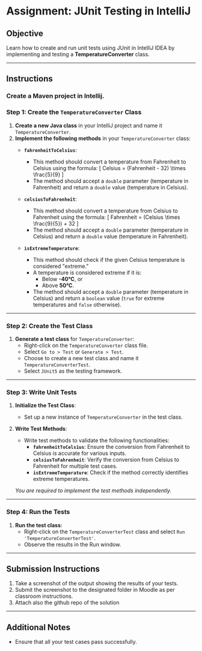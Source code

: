# Assignment: JUnit Testing in IntelliJ

## Objective
Learn how to create and run unit tests using JUnit in IntelliJ IDEA by implementing and testing a **TemperatureConverter** class.

---

## Instructions
### Create a Maven project in Intellij.  

### Step 1: Create the `TemperatureConverter` Class
1. **Create a new Java class** in your IntelliJ project and name it `TemperatureConverter`.
2. **Implement the following methods** in your `TemperatureConverter` class:
   - **`fahrenheitToCelsius`**:
     - This method should convert a temperature from Fahrenheit to Celsius using the formula:
       \[
       Celsius = (Fahrenheit - 32) \times \frac{5}{9}
       \]
     - The method should accept a `double` parameter (temperature in Fahrenheit) and return a `double` value (temperature in Celsius).

   - **`celsiusToFahrenheit`**:
     - This method should convert a temperature from Celsius to Fahrenheit using the formula:
       \[
       Fahrenheit = (Celsius \times \frac{9}{5}) + 32
       \]
     - The method should accept a `double` parameter (temperature in Celsius) and return a `double` value (temperature in Fahrenheit).

   - **`isExtremeTemperature`**:
     - This method should check if the given Celsius temperature is considered "extreme."
     - A temperature is considered extreme if it is:
       - Below **-40°C**, or
       - Above **50°C**.
     - The method should accept a `double` parameter (temperature in Celsius) and return a `boolean` value (`true` for extreme temperatures and `false` otherwise).

---

### Step 2: Create the Test Class
1. **Generate a test class** for `TemperatureConverter`:
   - Right-click on the `TemperatureConverter` class file.
   - Select `Go to > Test` or `Generate > Test`.
   - Choose to create a new test class and name it `TemperatureConverterTest`.
   - Select `JUnit5` as the testing framework.

---

### Step 3: Write Unit Tests
1. **Initialize the Test Class**:
   - Set up a new instance of `TemperatureConverter` in the test class.

2. **Write Test Methods**:
   - Write test methods to validate the following functionalities:
     - **`fahrenheitToCelsius`**: Ensure the conversion from Fahrenheit to Celsius is accurate for various inputs.
     - **`celsiusToFahrenheit`**: Verify the conversion from Celsius to Fahrenheit for multiple test cases.
     - **`isExtremeTemperature`**: Check if the method correctly identifies extreme temperatures.

   *You are required to implement the test methods independently.*

---

### Step 4: Run the Tests
1. **Run the test class**:
   - Right-click on the `TemperatureConverterTest` class and select `Run 'TemperatureConverterTest'`.
   - Observe the results in the Run window.

---

## Submission Instructions
1. Take a screenshot of the output showing the results of your tests.
3. Submit the screenshot to the designated folder in Moodle as per classroom instructions.
4. Attach also the github repo of the solution

---

## Additional Notes
- Ensure that all your test cases pass successfully.

